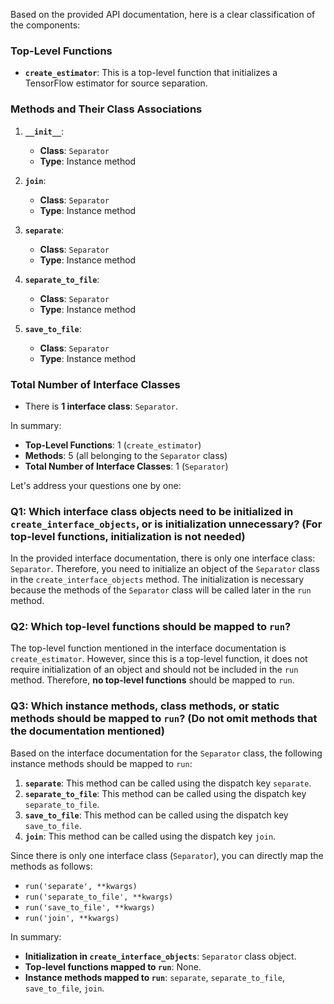 Based on the provided API documentation, here is a clear classification of the components:

### Top-Level Functions
- **`create_estimator`**: This is a top-level function that initializes a TensorFlow estimator for source separation.

### Methods and Their Class Associations
1. **`__init__`**: 
   - **Class**: `Separator`
   - **Type**: Instance method

2. **`join`**: 
   - **Class**: `Separator`
   - **Type**: Instance method

3. **`separate`**: 
   - **Class**: `Separator`
   - **Type**: Instance method

4. **`separate_to_file`**: 
   - **Class**: `Separator`
   - **Type**: Instance method

5. **`save_to_file`**: 
   - **Class**: `Separator`
   - **Type**: Instance method

### Total Number of Interface Classes
- There is **1 interface class**: `Separator`. 

In summary:
- **Top-Level Functions**: 1 (`create_estimator`)
- **Methods**: 5 (all belonging to the `Separator` class)
- **Total Number of Interface Classes**: 1 (`Separator`)

Let's address your questions one by one:

### Q1: Which interface class objects need to be initialized in `create_interface_objects`, or is initialization unnecessary? (For top-level functions, initialization is not needed)

In the provided interface documentation, there is only one interface class: `Separator`. Therefore, you need to initialize an object of the `Separator` class in the `create_interface_objects` method. The initialization is necessary because the methods of the `Separator` class will be called later in the `run` method.

### Q2: Which top-level functions should be mapped to `run`?

The top-level function mentioned in the interface documentation is `create_estimator`. However, since this is a top-level function, it does not require initialization of an object and should not be included in the `run` method. Therefore, **no top-level functions** should be mapped to `run`.

### Q3: Which instance methods, class methods, or static methods should be mapped to `run`? (Do not omit methods that the documentation mentioned)

Based on the interface documentation for the `Separator` class, the following instance methods should be mapped to `run`:

1. **`separate`**: This method can be called using the dispatch key `separate`.
2. **`separate_to_file`**: This method can be called using the dispatch key `separate_to_file`.
3. **`save_to_file`**: This method can be called using the dispatch key `save_to_file`.
4. **`join`**: This method can be called using the dispatch key `join`.

Since there is only one interface class (`Separator`), you can directly map the methods as follows:
- `run('separate', **kwargs)`
- `run('separate_to_file', **kwargs)`
- `run('save_to_file', **kwargs)`
- `run('join', **kwargs)`

In summary:
- **Initialization in `create_interface_objects`**: `Separator` class object.
- **Top-level functions mapped to `run`**: None.
- **Instance methods mapped to `run`**: `separate`, `separate_to_file`, `save_to_file`, `join`.